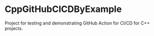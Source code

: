 # CppGitHubCICDByExample
Project for testing and demonstrating GitHub Action for CI/CD for C++ projects.
